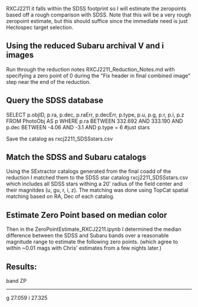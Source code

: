 RXCJ2211 it falls within the SDSS footprint so I will estimate the zeropoints
based off a rough comparison with SDSS. Note that this will be a very rough
zeropoint estimate, but this should suffice since the immediate need is just
Hectospec target selection.

## Using the reduced Subaru archival V and i images
Run through the reduction notes RXCJ2211_Reduction_Notes.md with specifying a
zero point of 0 during the "Fix header in final combined image" step near the
end of the reduction.

## Query the SDSS database
SELECT
p.objID,
p.ra,
p.dec,
p.raErr,
p.decErr,
p.type,
p.u,
p.g,
p.r,
p.i,
p.z
FROM
PhotoObj AS p
WHERE
p.ra BETWEEN 332.692 AND 333.190
AND p.dec BETWEEN -4.06 AND -3.1
AND p.type = 6 #just stars

Save the catalog as rxcj2211_SDSSstars.csv

## Match the SDSS and Subaru catalogs

Using the SExtractor catalogs generated from the final coadd of the reduction I
matched them to the SDSS star catalog rxcj2211_SDSSstars.csv which includes all
SDSS stars withing a 20' radius of the field center and their magnitdes (u, gu,
r, i, z). The matching was done using TopCat spatial matching based on RA, Dec
of each catalog.

## Estimate Zero Point based on median color

Then in the ZeroPointEstimate_RXCJ2211.ipynb I determined the median difference
between the SDSS and Subaru bands over a reasonable magnitude range to estimate
the following zero points. (which agree to within ~0.01 mags with Chris'
estimates from a few nights later.)

Results:
---------

band    ZP
----  ------
g     27.059
i     27.325
